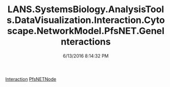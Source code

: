 ﻿---
title: LANS.SystemsBiology.AnalysisTools.DataVisualization.Interaction.Cytoscape.NetworkModel.PfsNET.GeneInteractions
date: 6/13/2016 8:14:32 PM
---

[Interaction](T-LANS.SystemsBiology.AnalysisTools.DataVisualization.Interaction.Cytoscape.NetworkModel.PfsNET.GeneInteractions.Interaction.html)
[PfsNETNode](T-LANS.SystemsBiology.AnalysisTools.DataVisualization.Interaction.Cytoscape.NetworkModel.PfsNET.GeneInteractions.PfsNETNode.html)
